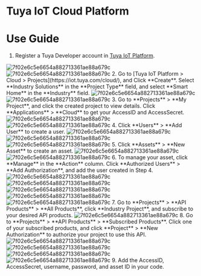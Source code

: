 Tuya IoT Cloud Platform
========================

Use Guide
========================
1. Register a Tuya Developer account in [Tuya IoT Platform](https://iot.tuya.com/).

<img src="https://images.tuyacn.com/app/Hanh/register1.png" alt="7f02e6c5e6654a882713361ae88a679c" style="zoom:100%;" />
<img src="https://images.tuyacn.com/app/Hanh/register2.png" alt="7f02e6c5e6654a882713361ae88a679c" style="zoom:100%;" />
2. Go to [Tuya IoT Platform > Cloud > Projects](https://iot.tuya.com/cloud/), and Click **Create**. Select **Industry Solutions** in the **Project Type** field, and select **Smart Home** in the **Industry** field.

<img src="https://images.tuyacn.com/app/Hanh/creatproject.png" alt="7f02e6c5e6654a882713361ae88a679c" style="zoom:100%;" />

<img src="https://images.tuyacn.com/app/Hanh/creatproject1.png" alt="7f02e6c5e6654a882713361ae88a679c" style="zoom:100%;" />
3. Go to **Projects** > **My Project**, and click the created project to view details. Click **Applications** > **Cloud** to get your AccessID and AccessSecret.

<img src="https://images.tuyacn.com/app/Hanh/mypeoject.png" alt="7f02e6c5e6654a882713361ae88a679c" style="zoom:100%;" />

<img src="https://images.tuyacn.com/app/Hanh/cloudapplications.png" alt="7f02e6c5e6654a882713361ae88a679c" style="zoom:100%;" />
4. Click **Users** > **Add User** to create a user.

<img src="https://images.tuyacn.com/app/Hanh/user.png" alt="7f02e6c5e6654a882713361ae88a679c" style="zoom:100%;" />

<img src="https://images.tuyacn.com/app/Hanh/adduser.png" alt="7f02e6c5e6654a882713361ae88a679c" style="zoom:100%;" />

<img src="https://images.tuyacn.com/app/Hanh/usercreat.png" alt="7f02e6c5e6654a882713361ae88a679c" style="zoom:100%;" />
5. Click **Assets** > **New Asset** to create an asset.

<img src="https://images.tuyacn.com/app/Hanh/assets.png" alt="7f02e6c5e6654a882713361ae88a679c" style="zoom:100%;" />

<img src="https://images.tuyacn.com/app/Hanh/newasset.png" alt="7f02e6c5e6654a882713361ae88a679c" style="zoom:100%;" />
6. To manage your asset, click **Manage** in the **Action** column. Click **Authorized Users** > **Add Authorization**, and add the user created in Step 4.

<img src="https://images.tuyacn.com/app/Hanh/manageasset.png" alt="7f02e6c5e6654a882713361ae88a679c" style="zoom:100%;" />

<img src="https://images.tuyacn.com/app/Hanh/manageasset.png" alt="7f02e6c5e6654a882713361ae88a679c" style="zoom:100%;" />

<img src="https://images.tuyacn.com/app/Hanh/authorizedusers.png" alt="7f02e6c5e6654a882713361ae88a679c" style="zoom:100%;" />

<img src="https://images.tuyacn.com/app/Hanh/addauthorization.png" alt="7f02e6c5e6654a882713361ae88a679c" style="zoom:100%;" />

<img src="https://images.tuyacn.com/app/Hanh/authorizationsuccess.png" alt="7f02e6c5e6654a882713361ae88a679c" style="zoom:100%;" />
7. Go to **Projects** > **API Products** > **All Products**, click **Industry Project**, and subscribe to your desired API products.

<img src="https://images.tuyacn.com/app/Hanh/APIproducts.png" alt="7f02e6c5e6654a882713361ae88a679c" style="zoom:100%;" />
8. Go to **Projects** > **API Products** > **Subscribed Products**. Click one of your subscribed products, and click **Project** > **New Authorization** to authorize your project to use this API.

<img src="https://images.tuyacn.com/app/Hanh/buyapi.png" alt="7f02e6c5e6654a882713361ae88a679c" style="zoom:100%;" />

<img src="https://images.tuyacn.com/app/Hanh/tip.png" alt="7f02e6c5e6654a882713361ae88a679c" style="zoom:100%;" />

<img src="https://images.tuyacn.com/app/Hanh/newauthorization.png" alt="7f02e6c5e6654a882713361ae88a679c" style="zoom:100%;" />

<img src="https://images.tuyacn.com/app/Hanh/apiproductauthorization.png" alt="7f02e6c5e6654a882713361ae88a679c" style="zoom:100%;" />
9. Add the AccessID, AccessSecret, username, password, and asset ID in your code.




